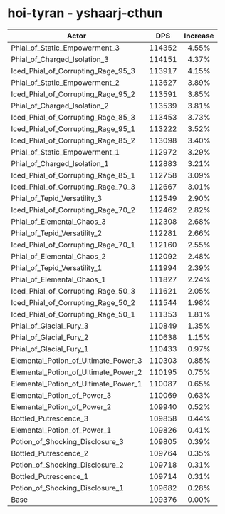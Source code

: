 # hoi-tyran - yshaarj-cthun
| Actor | DPS | Increase |
|---|:---:|:---:|
|Phial_of_Static_Empowerment_3|114352|4.55%|
|Phial_of_Charged_Isolation_3|114151|4.37%|
|Iced_Phial_of_Corrupting_Rage_95_3|113917|4.15%|
|Phial_of_Static_Empowerment_2|113627|3.89%|
|Iced_Phial_of_Corrupting_Rage_95_2|113591|3.85%|
|Phial_of_Charged_Isolation_2|113539|3.81%|
|Iced_Phial_of_Corrupting_Rage_85_3|113453|3.73%|
|Iced_Phial_of_Corrupting_Rage_95_1|113222|3.52%|
|Iced_Phial_of_Corrupting_Rage_85_2|113098|3.40%|
|Phial_of_Static_Empowerment_1|112972|3.29%|
|Phial_of_Charged_Isolation_1|112883|3.21%|
|Iced_Phial_of_Corrupting_Rage_85_1|112758|3.09%|
|Iced_Phial_of_Corrupting_Rage_70_3|112667|3.01%|
|Phial_of_Tepid_Versatility_3|112549|2.90%|
|Iced_Phial_of_Corrupting_Rage_70_2|112462|2.82%|
|Phial_of_Elemental_Chaos_3|112308|2.68%|
|Phial_of_Tepid_Versatility_2|112281|2.66%|
|Iced_Phial_of_Corrupting_Rage_70_1|112160|2.55%|
|Phial_of_Elemental_Chaos_2|112092|2.48%|
|Phial_of_Tepid_Versatility_1|111994|2.39%|
|Phial_of_Elemental_Chaos_1|111827|2.24%|
|Iced_Phial_of_Corrupting_Rage_50_3|111621|2.05%|
|Iced_Phial_of_Corrupting_Rage_50_2|111544|1.98%|
|Iced_Phial_of_Corrupting_Rage_50_1|111353|1.81%|
|Phial_of_Glacial_Fury_3|110849|1.35%|
|Phial_of_Glacial_Fury_2|110638|1.15%|
|Phial_of_Glacial_Fury_1|110433|0.97%|
|Elemental_Potion_of_Ultimate_Power_3|110303|0.85%|
|Elemental_Potion_of_Ultimate_Power_2|110195|0.75%|
|Elemental_Potion_of_Ultimate_Power_1|110087|0.65%|
|Elemental_Potion_of_Power_3|110069|0.63%|
|Elemental_Potion_of_Power_2|109940|0.52%|
|Bottled_Putrescence_3|109858|0.44%|
|Elemental_Potion_of_Power_1|109826|0.41%|
|Potion_of_Shocking_Disclosure_3|109805|0.39%|
|Bottled_Putrescence_2|109764|0.35%|
|Potion_of_Shocking_Disclosure_2|109718|0.31%|
|Bottled_Putrescence_1|109714|0.31%|
|Potion_of_Shocking_Disclosure_1|109682|0.28%|
|Base|109376|0.00%|
